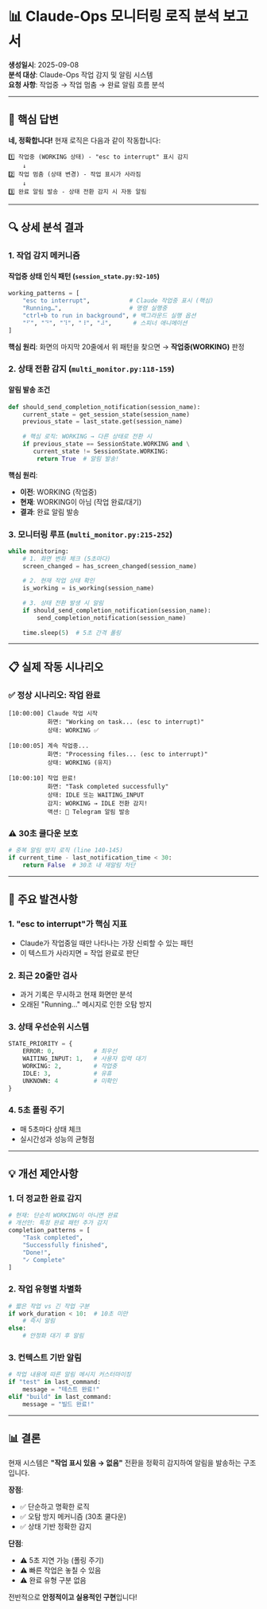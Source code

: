 # 📊 Claude-Ops 모니터링 로직 분석 보고서

**생성일시**: 2025-09-08  
**분석 대상**: Claude-Ops 작업 감지 및 알림 시스템  
**요청 사항**: 작업중 → 작업 멈춤 → 완료 알림 흐름 분석

---

## 🎯 핵심 답변

**네, 정확합니다!** 현재 로직은 다음과 같이 작동합니다:

```
1️⃣ 작업중 (WORKING 상태) - "esc to interrupt" 표시 감지
    ↓
2️⃣ 작업 멈춤 (상태 변경) - 작업 표시가 사라짐
    ↓  
3️⃣ 완료 알림 발송 - 상태 전환 감지 시 자동 알림
```

---

## 🔍 상세 분석 결과

### 1. 작업 감지 메커니즘

#### 작업중 상태 인식 패턴 (`session_state.py:92-105`)
```python
working_patterns = [
    "esc to interrupt",           # Claude 작업중 표시 (핵심)
    "Running…",                   # 명령 실행중
    "ctrl+b to run in background", # 백그라운드 실행 옵션
    "⠋", "⠙", "⠹", "⠸", "⠼",      # 스피너 애니메이션
]
```

**핵심 원리**: 화면의 마지막 20줄에서 위 패턴을 찾으면 → **작업중(WORKING)** 판정

### 2. 상태 전환 감지 (`multi_monitor.py:118-159`)

#### 알림 발송 조건
```python
def should_send_completion_notification(session_name):
    current_state = get_session_state(session_name)
    previous_state = last_state.get(session_name)
    
    # 핵심 로직: WORKING → 다른 상태로 전환 시
    if previous_state == SessionState.WORKING and \
       current_state != SessionState.WORKING:
        return True  # 알림 발송!
```

**핵심 원리**: 
- **이전**: WORKING (작업중)
- **현재**: WORKING이 아님 (작업 완료/대기)
- **결과**: 완료 알림 발송

### 3. 모니터링 루프 (`multi_monitor.py:215-252`)

```python
while monitoring:
    # 1. 화면 변화 체크 (5초마다)
    screen_changed = has_screen_changed(session_name)
    
    # 2. 현재 작업 상태 확인
    is_working = is_working(session_name)  
    
    # 3. 상태 전환 발생 시 알림
    if should_send_completion_notification(session_name):
        send_completion_notification(session_name)
    
    time.sleep(5)  # 5초 간격 폴링
```

---

## 📋 실제 작동 시나리오

### ✅ 정상 시나리오: 작업 완료
```
[10:00:00] Claude 작업 시작
           화면: "Working on task... (esc to interrupt)"
           상태: WORKING ✅
           
[10:00:05] 계속 작업중...
           화면: "Processing files... (esc to interrupt)"  
           상태: WORKING (유지)
           
[10:00:10] 작업 완료!
           화면: "Task completed successfully"
           상태: IDLE 또는 WAITING_INPUT
           감지: WORKING → IDLE 전환 감지! 
           액션: 📱 Telegram 알림 발송
```

### ⚠️ 30초 쿨다운 보호
```python
# 중복 알림 방지 로직 (line 140-145)
if current_time - last_notification_time < 30:
    return False  # 30초 내 재알림 차단
```

---

## 🚨 주요 발견사항

### 1. **"esc to interrupt"가 핵심 지표**
- Claude가 작업중일 때만 나타나는 가장 신뢰할 수 있는 패턴
- 이 텍스트가 사라지면 = 작업 완료로 판단

### 2. **최근 20줄만 검사**
- 과거 기록은 무시하고 현재 화면만 분석
- 오래된 "Running..." 메시지로 인한 오탐 방지

### 3. **상태 우선순위 시스템**
```python
STATE_PRIORITY = {
    ERROR: 0,           # 최우선
    WAITING_INPUT: 1,   # 사용자 입력 대기
    WORKING: 2,         # 작업중
    IDLE: 3,            # 유휴
    UNKNOWN: 4          # 미확인
}
```

### 4. **5초 폴링 주기**
- 매 5초마다 상태 체크
- 실시간성과 성능의 균형점

---

## 💡 개선 제안사항

### 1. 더 정교한 완료 감지
```python
# 현재: 단순히 WORKING이 아니면 완료
# 개선안: 특정 완료 패턴 추가 감지
completion_patterns = [
    "Task completed",
    "Successfully finished",
    "Done!",
    "✓ Complete"
]
```

### 2. 작업 유형별 차별화
```python
# 짧은 작업 vs 긴 작업 구분
if work_duration < 10:  # 10초 미만
    # 즉시 알림
else:
    # 안정화 대기 후 알림
```

### 3. 컨텍스트 기반 알림
```python
# 작업 내용에 따른 알림 메시지 커스터마이징
if "test" in last_command:
    message = "테스트 완료!"
elif "build" in last_command:
    message = "빌드 완료!"
```

---

## 📊 결론

현재 시스템은 **"작업 표시 있음 → 없음"** 전환을 정확히 감지하여 알림을 발송하는 구조입니다.

**장점**:
- ✅ 단순하고 명확한 로직
- ✅ 오탐 방지 메커니즘 (30초 쿨다운)
- ✅ 상태 기반 정확한 감지

**단점**:
- ⚠️ 5초 지연 가능 (폴링 주기)
- ⚠️ 빠른 작업은 놓칠 수 있음
- ⚠️ 완료 유형 구분 없음

전반적으로 **안정적이고 실용적인 구현**입니다!